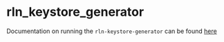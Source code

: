 # rln_keystore_generator

Documentation on running the `rln-keystore-generator` can be found [here](../../docs/tutorial/rln-keystore-generator.md)